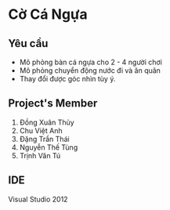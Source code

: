 Cờ Cá Ngựa
==========

Yêu cầu
-------

* Mô phỏng bàn cá ngựa cho 2 - 4 người chơi
* Mô phỏng chuyển động nước đi và ăn quân
* Thay đổi được góc nhìn tùy ý.

Project's Member
--------------
1. Đồng Xuân Thủy
2. Chu Việt Anh
3. Đặng Trần Thái
4. Nguyễn Thế Tùng
5. Trịnh Văn Tú

IDE
---
Visual Studio 2012
